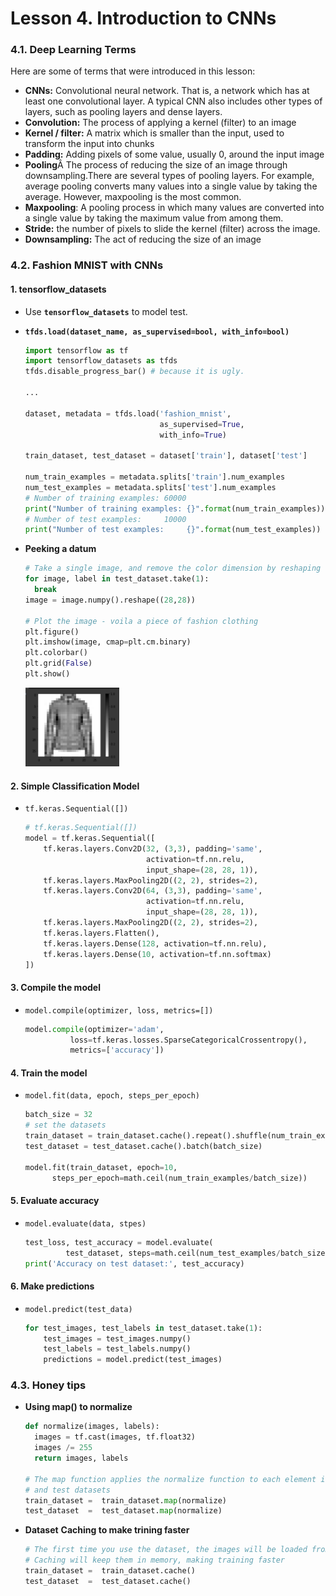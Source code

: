 # Lesson 4. Introduction to CNNs

### 4.1. Deep Learning Terms
Here are some of terms that were introduced in this lesson:

- **CNNs:** Convolutional neural network. That is, a network which has at least one convolutional layer. A typical CNN also includes other types of layers, such as pooling layers and dense layers.
- **Convolution:** The process of applying a kernel (filter) to an image
- **Kernel / filter:** A matrix which is smaller than the input, used to transform the input into chunks
- **Padding:** Adding pixels of some value, usually 0, around the input image
- **Pooling**Â The process of reducing the size of an image through downsampling.There are several types of pooling layers. For example, average pooling converts many values into a single value by taking the average. However, maxpooling is the most common.
- **Maxpooling**: A pooling process in which many values are converted into a single value by taking the maximum value from among them.
- **Stride:** the number of pixels to slide the kernel (filter) across the image.
- **Downsampling:** The act of reducing the size of an image

### 4.2. Fashion MNIST with CNNs

#### 1. tensorflow_datasets
- Use **`tensorflow_datasets`**  to model test.
- **`tfds.load(dataset_name, as_supervised=bool, with_info=bool)`**

  ```python
  import tensorflow as tf
  import tensorflow_datasets as tfds
  tfds.disable_progress_bar() # because it is ugly.

  ...

  dataset, metadata = tfds.load('fashion_mnist',
 	                            as_supervised=True, 
                                with_info=True)

  train_dataset, test_dataset = dataset['train'], dataset['test']

  num_train_examples = metadata.splits['train'].num_examples
  num_test_examples = metadata.splits['test'].num_examples
  # Number of training examples: 60000
  print("Number of training examples: {}".format(num_train_examples))
  # Number of test examples:     10000
  print("Number of test examples:     {}".format(num_test_examples))
  ```

- **Peeking a datum**

  ```python
  # Take a single image, and remove the color dimension by reshaping
  for image, label in test_dataset.take(1):
    break
  image = image.numpy().reshape((28,28))

  # Plot the image - voila a piece of fashion clothing
  plt.figure()
  plt.imshow(image, cmap=plt.cm.binary)
  plt.colorbar()
  plt.grid(False)
  plt.show()
  ```
	<img width=150 src="img/1.png">

#### **2. Simple Classification Model**
  - `tf.keras.Sequential([])`

    ```python
    # tf.keras.Sequential([])
    model = tf.keras.Sequential([
        tf.keras.layers.Conv2D(32, (3,3), padding='same',
                               activation=tf.nn.relu,
                               input_shape=(28, 28, 1)),
        tf.keras.layers.MaxPooling2D((2, 2), strides=2),
        tf.keras.layers.Conv2D(64, (3,3), padding='same',
                               activation=tf.nn.relu,
                               input_shape=(28, 28, 1)),
        tf.keras.layers.MaxPooling2D((2, 2), strides=2),
        tf.keras.layers.Flatten(),
        tf.keras.layers.Dense(128, activation=tf.nn.relu),
        tf.keras.layers.Dense(10, activation=tf.nn.softmax)
    ])
    ```

#### **3. Compile the model**
  - `model.compile(optimizer, loss, metrics=[])`

    ```python
    model.compile(optimizer='adam',
    	      loss=tf.keras.losses.SparseCategoricalCrossentropy(),
    	      metrics=['accuracy'])
    ```

#### **4. Train the model**
  - `model.fit(data, epoch, steps_per_epoch)`

    ```python
    batch_size = 32
    # set the datasets
    train_dataset = train_dataset.cache().repeat().shuffle(num_train_examples).batch(batch_size)
    test_dataset = test_dataset.cache().batch(batch_size)

    model.fit(train_dataset, epoch=10, 
    	  steps_per_epoch=math.ceil(num_train_examples/batch_size))
    ```

#### **5. Evaluate accuracy**
- `model.evaluate(data, stpes)`

  ```python
  test_loss, test_accuracy = model.evaluate(
           test_dataset, steps=math.ceil(num_test_examples/batch_size))
  print('Accuracy on test dataset:', test_accuracy)
  ```

#### **6. Make predictions**
  - `model.predict(test_data)`

    ```python
    for test_images, test_labels in test_dataset.take(1):
        test_images = test_images.numpy()
        test_labels = test_labels.numpy()
        predictions = model.predict(test_images)
    ```
### 4.3. Honey tips
- **Using map() to normalize**

  ```python
  def normalize(images, labels):
    images = tf.cast(images, tf.float32)
    images /= 255
    return images, labels

  # The map function applies the normalize function to each element in the train
  # and test datasets
  train_dataset =  train_dataset.map(normalize)
  test_dataset  =  test_dataset.map(normalize)
  ```

- **Dataset** **Caching to make trining faster**

  ```python
  # The first time you use the dataset, the images will be loaded from disk
  # Caching will keep them in memory, making training faster
  train_dataset =  train_dataset.cache()
  test_dataset  =  test_dataset.cache()
  ```